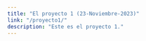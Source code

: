```yaml
---
title: "El proyecto 1 (23-Noviembre-2023)"
link: "/proyecto1/"
description: "Este es el proyecto 1."
---
```


